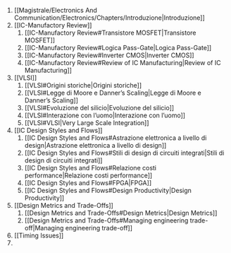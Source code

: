 1. [[Magistrale/Electronics And Communication/Electronics/Chapters/Introduzione|Introduzione]]
2. [[IC-Manufactory Review]]
	1. [[IC-Manufactory Review#Transistore MOSFET|Transistore MOSFET]]
	2. [[IC-Manufactory Review#Logica Pass-Gate|Logica Pass-Gate]]
	3. [[IC-Manufactory Review#Inverter CMOS|Inverter CMOS]]
	4. [[IC-Manufactory Review#Review of IC Manufacturing|Review of IC Manufacturing]]
3. [[VLSI]]
	1. [[VLSI#Origini storiche|Origini storiche]]
	2. [[VLSI#Legge di Moore e Danner’s Scaling|Legge di Moore e Danner’s Scaling]]
	3. [[VLSI#Evoluzione del silicio|Evoluzione del silicio]]
	4. [[VLSI#Interazione con l’uomo|Interazione con l’uomo]]
	5. [[VLSI#VLSI|Very Large Scale Integration]]
4. [[IC Design Styles and Flows]]
	1. [[IC Design Styles and Flows#Astrazione elettronica a livello di design|Astrazione elettronica a livello di design]]
	2. [[IC Design Styles and Flows#Stili di design di circuiti integrati|Stili di design di circuiti integrati]]
	3. [[IC Design Styles and Flows#Relazione costi performance|Relazione costi performance]]
	4. [[IC Design Styles and Flows#FPGA|FPGA]]
	5. [[IC Design Styles and Flows#Design Productivity|Design Productivity]]
5. [[Design Metrics and Trade-Offs]]
	1. [[Design Metrics and Trade-Offs#Design Metrics|Design Metrics]]
	2. [[Design Metrics and Trade-Offs#Managing engineering trade-off|Managing engineering trade-off]]
6. [[Timing Issues]]
7. 